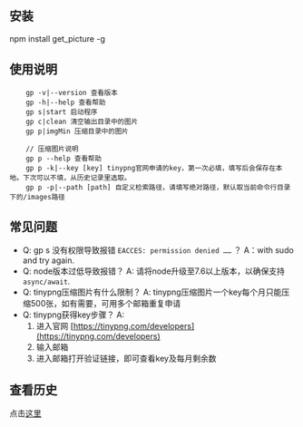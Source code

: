 ## 安装
npm install get_picture -g


## 使用说明
```
    gp -v|--version 查看版本
    gp -h|--help 查看帮助
    gp s|start 启动程序
    gp c|clean 清空输出目录中的图片
    gp p|imgMin 压缩目录中的图片

    // 压缩图片说明
    gp p --help 查看帮助
    gp p -k|--key [key] tinypng官网申请的key，第一次必填，填写后会保存在本地。下次可以不填，从历史记录里选取。
    gp p -p|--path [path] 自定义检索路径，请填写绝对路径，默认取当前命令行目录下的/images路径
```

## 常见问题
- Q: gp s 没有权限导致报错 `EACCES: permission denied ……` ？
  A：with sudo and try again.
- Q: node版本过低导致报错？
  A: 请将node升级至7.6以上版本，以确保支持 `async/await`.
- Q: tinypng压缩图片有什么限制？
  A: tinypng压缩图片一个key每个月只能压缩500张，如有需要，可用多个邮箱重复申请
- Q: tinypng获得key步骤？
  A:
    1. 进入官网 [https://tinypng.com/developers](https://tinypng.com/developers)
    2. 输入邮箱
    3. 进入邮箱打开验证链接，即可查看key及每月剩余数


## 查看历史
点击[这里](https://github.com/1eeing/get_picture/blob/master/history.md)
